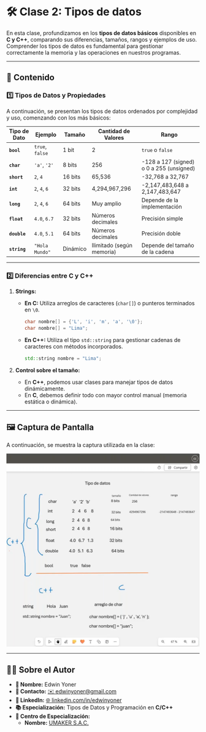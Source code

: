 # 🛠️ Clase 2: Tipos de datos

En esta clase, profundizamos en los **tipos de datos básicos** disponibles en **C y C++**, comparando sus diferencias, tamaños, rangos y ejemplos de uso. Comprender los tipos de datos es fundamental para gestionar correctamente la memoria y las operaciones en nuestros programas.

---

## 📖 Contenido

### **1️⃣ Tipos de Datos y Propiedades**

A continuación, se presentan los tipos de datos ordenados por complejidad y uso, comenzando con los más básicos:

| Tipo de Dato | Ejemplo         | Tamaño | Cantidad de Valores    | Rango                                |
|--------------|-----------------|--------|------------------------|--------------------------------------|
| **`bool`**   | `true`, `false` | 1 bit  | 2                      | `true` o `false`                    |
| **`char`**   | `'a'`, `'2'`    | 8 bits | 256                    | -128 a 127 (signed) o 0 a 255 (unsigned) |
| **`short`**  | `2`, `4`        | 16 bits| 65,536                 | -32,768 a 32,767                    |
| **`int`**    | `2`, `4`, `6`   | 32 bits| 4,294,967,296          | -2,147,483,648 a 2,147,483,647      |
| **`long`**   | `2`, `4`, `6`   | 64 bits| Muy amplio             | Depende de la implementación        |
| **`float`**  | `4.0`, `6.7`    | 32 bits| Números decimales      | Precisión simple                    |
| **`double`** | `4.0`, `5.1`    | 64 bits| Números decimales      | Precisión doble                     |
| **`string`** | `"Hola Mundo"`  | Dinámico | Ilimitado (según memoria) | Depende del tamaño de la cadena |

---

### **2️⃣ Diferencias entre C y C++**

1. **Strings:**
    - **En C:** Utiliza arreglos de caracteres (`char[]`) o punteros terminados en `\0`.
      ```c
      char nombre[] = {'L', 'i', 'm', 'a', '\0'};
      char nombre[] = "Lima";
      ```
    - **En C++:** Utiliza el tipo `std::string` para gestionar cadenas de caracteres con métodos incorporados.
      ```cpp
      std::string nombre = "Lima";
      ```

2. **Control sobre el tamaño:**
    - En **C++**, podemos usar clases para manejar tipos de datos dinámicamente.
    - En **C**, debemos definir todo con mayor control manual (memoria estática o dinámica).

---

## 🖼️ Captura de Pantalla

A continuación, se muestra la captura utilizada en la clase:

![Tipos de Datos](images/1.png)

---

## 👨‍💻 Sobre el Autor
- **👤 Nombre:** Edwin Yoner
- **📧 Contacto:** [✉️ edwinyoner@gmail.com](mailto:edwinyoner@gmail.com)
- **🔗 LinkedIn:** [🌐 linkedin.com/in/edwinyoner](https://www.linkedin.com/in/edwinyoner)
- **📚 Especialización:** Tipos de Datos y Programación en **C/C++**
- **🏫 Centro de Especialización:**
    - **Nombre:** [UMAKER S.A.C.](https://umakergroup.com/)
